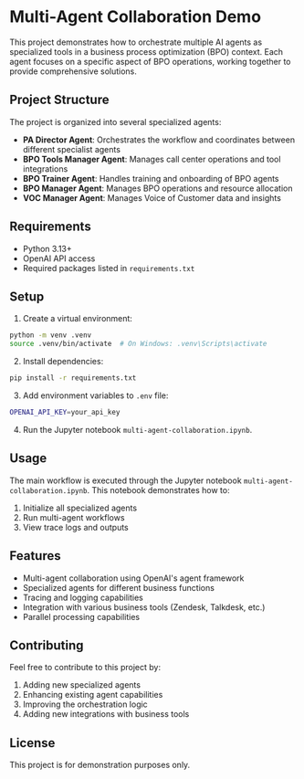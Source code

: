 # Multi-Agent Collaboration Demo

This project demonstrates how to orchestrate multiple AI agents as specialized tools in a business process optimization (BPO) context. Each agent focuses on a specific aspect of BPO operations, working together to provide comprehensive solutions.

## Project Structure

The project is organized into several specialized agents:

- **PA Director Agent**: Orchestrates the workflow and coordinates between different specialist agents
- **BPO Tools Manager Agent**: Manages call center operations and tool integrations
- **BPO Trainer Agent**: Handles training and onboarding of BPO agents
- **BPO Manager Agent**: Manages BPO operations and resource allocation
- **VOC Manager Agent**: Manages Voice of Customer data and insights

## Requirements

- Python 3.13+
- OpenAI API access
- Required packages listed in `requirements.txt`

## Setup

1. Create a virtual environment:
```bash
python -m venv .venv
source .venv/bin/activate  # On Windows: .venv\Scripts\activate
```

2. Install dependencies:
```bash
pip install -r requirements.txt
```

3. Add environment variables to `.env` file:
```bash
OPENAI_API_KEY=your_api_key
```

4. Run the Jupyter notebook `multi-agent-collaboration.ipynb`.

## Usage

The main workflow is executed through the Jupyter notebook `multi-agent-collaboration.ipynb`. This notebook demonstrates how to:

1. Initialize all specialized agents
2. Run multi-agent workflows
3. View trace logs and outputs

## Features

- Multi-agent collaboration using OpenAI's agent framework
- Specialized agents for different business functions
- Tracing and logging capabilities
- Integration with various business tools (Zendesk, Talkdesk, etc.)
- Parallel processing capabilities

## Contributing

Feel free to contribute to this project by:
1. Adding new specialized agents
2. Enhancing existing agent capabilities
3. Improving the orchestration logic
4. Adding new integrations with business tools

## License

This project is for demonstration purposes only.

